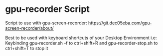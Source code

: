 # gpu-recorder Script
Script to use with gpu-screen-recorder: https://git.dec05eba.com/gpu-screen-recorder/about/

Best to be used with keyboard shortcuts of your Desktop Environment i.e:
Keybinding gpu-recorder.sh -f to ctrl+shift+R
and gpu-recorder-stop.sh to ctrl+shift+T to stop it
